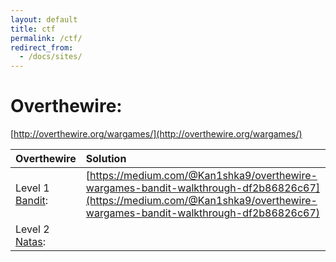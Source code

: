 ```yaml
---
layout: default
title: ctf
permalink: /ctf/
redirect_from:
  - /docs/sites/
---
```


# Overthewire: 
[http://overthewire.org/wargames/](http://overthewire.org/wargames/)

| Overthewire       | Solution          |
|:-------------|:-----------------|
|Level 1 [Bandit](http://overthewire.org/wargames/bandit/): |  [https://medium.com/@Kan1shka9/overthewire-wargames-bandit-walkthrough-df2b86826c67](https://medium.com/@Kan1shka9/overthewire-wargames-bandit-walkthrough-df2b86826c67) |
|Level 2 [Natas](http://overthewire.org/wargames/natas/): |   |
